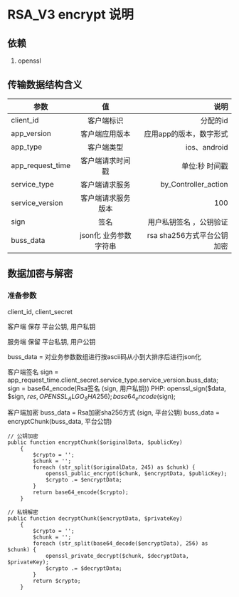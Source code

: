 # RSA_V3 encrypt 说明

## 依赖

1. openssl

## 传输数据结构含义

|参数 | 值|说明|
|------------- |:-------------:| -----:|
|client_id|客户端标识|分配的id|
|app_version|客户端应用版本|应用app的版本，数字形式|
|app_type|客户端类型|ios、android|
|app_request_time|客户端请求时间戳|单位:秒 时间戳|
|service_type|客户端请求服务|by_Controller_action|
|service_version|客户端请求服务版本|100|
|sign|签名|用户私钥签名 ，公钥验证|
|buss_data|json化 业务参数字符串|rsa sha256方式平台公钥加密|

## 数据加密与解密

### 准备参数
client_id, client_secret   

客户端 保存 平台公钥, 用户私钥

服务端 保留 平台私钥, 用户公钥

buss_data = 对业务参数数组进行按ascii码从小到大排序后进行json化

客户端签名
sign = app_request_time.client_secret.service_type.service_version.buss_data;
sign = base64_encode(Rsa签名 (sign, 用户私钥))
PHP: 
openssl_sign($data, $sign, $res, OPENSSL_ALGO_SHA256);
base64_encode($sign);

客户端加密
buss_data = Rsa加密sha256方式 (sign, 平台公钥)
buss_data = encryptChunk(buss_data, 平台公钥)

```
// 公钥加密
public function encryptChunk($originalData, $publicKey)
    {
        $crypto = '';
        $chunk = '';
        foreach (str_split($originalData, 245) as $chunk) {
            openssl_public_encrypt($chunk, $encryptData, $publicKey);
            $crypto .= $encryptData;
        }
        return base64_encode($crypto);
    }
```

```
// 私钥解密
public function decryptChunk($encryptData, $privateKey)
    {
        $crypto = '';
        $chunk = '';
        foreach (str_split(base64_decode($encryptData), 256) as $chunk) {
            openssl_private_decrypt($chunk, $decryptData, $privateKey);
            $crypto .= $decryptData;
        }
        return $crypto;
    }
```

